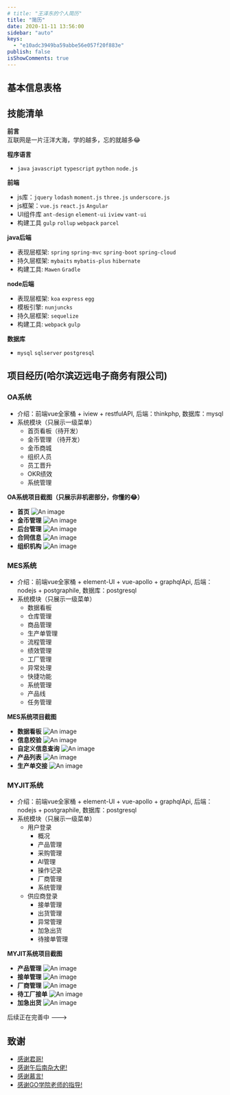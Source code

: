 ```yaml
---
# title: "王泽东的个人简历"
title: "简历"
date: 2020-11-11 13:56:00
sidebar: "auto"
keys:
  - "e10adc3949ba59abbe56e057f20f883e"
publish: false
isShowComments: true
---
```


## 基本信息表格
<basic-information></basic-information>



## 技能清单
**前言**<br>
  互联网是一片汪洋大海，学的越多，忘的就越多😂

**程序语言**<br>
- `java` `javascript` `typescript` `python` `node.js`

**前端**<br>
- js库：`jquery` `lodash` `moment.js` `three.js` `underscore.js`
- js框架：`vue.js` `react.js` `Angular`
- UI组件库 `ant-design` `element-ui` `iview` `vant-ui`
- 构建工具 `gulp` `rollup` `webpack` `parcel`

**java后端**<br>
- 表现层框架: `spring` `spring-mvc` `spring-boot` `spring-cloud`
- 持久层框架: `mybaits` `mybatis-plus` `hibernate`
- 构建工具: `Mawen` `Gradle`

**node后端**<br>
- 表现层框架: `koa` `express` `egg`
- 模板引擎: `nunjuncks`
- 持久层框架: `sequelize`
- 构建工具: `webpack` `gulp`

**数据库**<br>
- `mysql` `sqlserver` `postgresql`

## 项目经历(哈尔滨迈远电子商务有限公司)

### OA系统
- 介绍：前端vue全家桶 + iview + restfulAPI, 后端：thinkphp, 数据库：mysql
- 系统模块（只展示一级菜单）
  - 首页看板（待开发）
  - 金币管理 （待开发）
  - 金币商城
  - 组织人员
  - 员工晋升
  - OKR绩效
  - 系统管理

**OA系统项目截图（只展示非机密部分，你懂的😂）**

- **首页**
![An image](https://cdn.jsdelivr.net/gh/zedwanger/pic-bed/img/OA-index.jpg)
- **金币管理**
![An image](https://cdn.jsdelivr.net/gh/zedwanger/pic-bed/img/OA-gold-mall-admin.jpg)
- **后台管理**
![An image](https://cdn.jsdelivr.net/gh/zedwanger/pic-bed/img/OA-back_stage_management.jpg)
- **合同信息**
![An image](https://cdn.jsdelivr.net/gh/zedwanger/pic-bed/img/OA-contract.jpg)
- **组织机构**
![An image](https://cdn.jsdelivr.net/gh/zedwanger/pic-bed/img/OA-department.jpg)

### MES系统
- 介绍：前端vue全家桶 + element-UI + vue-apollo + graphqlApi, 后端：nodejs + postgraphile, 数据库：postgresql
- 系统模块（只展示一级菜单）
  - 数据看板
  - 仓库管理
  - 商品管理
  - 生产单管理
  - 流程管理
  - 绩效管理
  - 工厂管理
  - 异常处理
  - 快捷功能
  - 系统管理
  - 产品线
  - 任务管理

**MES系统项目截图**

- **数据看板**
![An image](https://cdn.jsdelivr.net/gh/zedwanger/pic-bed/img/MES-process-kanban.jpg)
- **信息校验**
![An image](https://cdn.jsdelivr.net/gh/zedwanger/pic-bed/img/MES-infomation-check.jpg)
- **自定义信息查询**
![An image](https://cdn.jsdelivr.net/gh/zedwanger/pic-bed/img/MES-custom-info.jpg)
- **产品列表**
![An image](https://cdn.jsdelivr.net/gh/zedwanger/pic-bed/img/MES-product-list.jpg)
- **生产单交接**
![An image](https://cdn.jsdelivr.net/gh/zedwanger/pic-bed/img/MES-order-handover.jpg)


### MYJIT系统
- 介绍：前端vue全家桶 + element-UI + vue-apollo + graphqlApi, 后端：nodejs + postgraphile, 数据库：postgresql
- 系统模块（只展示一级菜单）
  - 用户登录
    - 概况
    - 产品管理
    - 采购管理
    - AI管理
    - 操作记录
    - 厂商管理
    - 系统管理
  - 供应商登录
    - 接单管理
    - 出货管理
    - 异常管理
    - 加急出货
    - 待接单管理

**MYJIT系统项目截图**

- **产品管理**
![An image](https://cdn.jsdelivr.net/gh/zedwanger/pic-bed/img/MYJIT-product-management.jpg)
- **接单管理**
![An image](https://cdn.jsdelivr.net/gh/zedwanger/pic-bed/img/MYJIT-receiving-orders.jpg)
- **厂商管理**
![An image](https://cdn.jsdelivr.net/gh/zedwanger/pic-bed/img/MYJIT-supplier-management.jpg)
- **待工厂接单**
![An image](https://cdn.jsdelivr.net/gh/zedwanger/pic-bed/img/MYJIT-waiting-order.jpg)
- **加急出货**
![An image](https://cdn.jsdelivr.net/gh/zedwanger/pic-bed/img/MYJIT-urgent-shipment.jpg)

后续正在完善中 --->

## 致谢
- [感谢君哥!](https://github.com/zpj80231/znote)
- [感谢午后南杂大佬!](https://github.com/vuepress-reco/vuepress-theme-reco)
- [感谢慕言!](https://mu-yan.cn/)
- [感谢GO学院老师的指导!](https://www.golangroadmap.com/)
<!-- - [鹅不食草!](https://haveyuan.github.io/) -->
<!-- - [summer!](https://summer1874.top/) -->
<!-- - [小熊饼干!](https://github.com/JabinPeng/pengBlog) -->

<!-- 
  业务管理系统叫ERP
  客户管理系统叫CRM
  内部办公系统叫OA
  人力资源系统叫EHR
  内部文件加密系统叫DLP
  数据统计分析系统叫FOSS
  财务办公系统使用金蝶，并进行了二次开发。                                                                                                                                                                              -->

  <!--
   ERP系统德邦都淘汰好几年了，他们现在用的是自己研发的FOSS系统。
   办公系统用的还是OA，但是也有很多功能已经转移到CRM上去了。
   收货开单、跟踪查询、清仓出库、车辆交接用的是FOSS，装卸车扫描用的是PDA，
   快递分拣系统之前一直是在青岛有试点，不知道现在有没有普及使用。
   他们安排司机接货，专门给司机整了个APP。其他也没什么现代信息化技术了。 
   -->

<!-- ## 结语
  当我真正想写一份好的简历时，我竟不知该如何写。我总觉得，我所学会的知识，我所经历的事情，凡此种种皆不足够证明我。我并非有野心，只是想发一分光。一路上的努力前行，只为了看一看命行至何处。 -->

<!-- 正在火热更新中 -->
